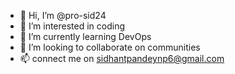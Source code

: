 - 👋 Hi, I’m @pro-sid24
- 👀 I’m interested in coding
- 🌱 I’m currently learning DevOps
- 💞️ I’m looking to collaborate on communities
- 📫 connect me on sidhantpandeynp6@gmail.com

<!---
pro-sid24/pro-sid24 is a ✨ special ✨ repository because its `README.md` (this file) appears on your GitHub profile.
You can click the Preview link to take a look at your changes.
--->
